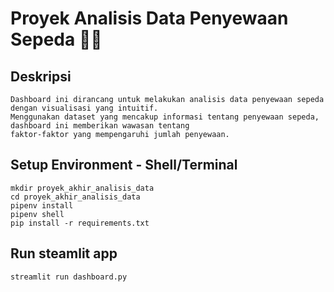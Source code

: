 # Proyek Analisis Data Penyewaan Sepeda 🚴‍♂️

## Deskripsi
```
Dashboard ini dirancang untuk melakukan analisis data penyewaan sepeda dengan visualisasi yang intuitif.
Menggunakan dataset yang mencakup informasi tentang penyewaan sepeda, dashboard ini memberikan wawasan tentang
faktor-faktor yang mempengaruhi jumlah penyewaan.
```
## Setup Environment - Shell/Terminal
```
mkdir proyek_akhir_analisis_data
cd proyek_akhir_analisis_data
pipenv install
pipenv shell
pip install -r requirements.txt
```
## Run steamlit app
```
streamlit run dashboard.py
```
